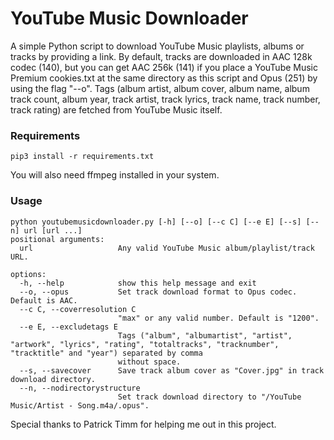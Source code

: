 # YouTube Music Downloader
A simple Python script to download YouTube Music playlists, albums or tracks by providing a link.
By default, tracks are downloaded in AAC 128k codec (140), but you can get AAC 256k (141) if you place a YouTube Music Premium cookies.txt at the same directory as this script and Opus (251) by using the flag "--o".
Tags (album artist, album cover, album name, album track count, album year, track artist, track lyrics, track name, track number, track rating) are fetched from YouTube Music itself.

### Requirements
    pip3 install -r requirements.txt
You will also need ffmpeg installed in your system.

### Usage
    python youtubemusicdownloader.py [-h] [--o] [--c C] [--e E] [--s] [--n] url [url ...]
    positional arguments:
      url                   Any valid YouTube Music album/playlist/track URL.

    options:
      -h, --help            show this help message and exit
      --o, --opus           Set track download format to Opus codec. Default is AAC.
      --c C, --coverresolution C
                            "max" or any valid number. Default is "1200".
      --e E, --excludetags E
                            Tags ("album", "albumartist", "artist", "artwork", "lyrics", "rating", "totaltracks", "tracknumber", "tracktitle" and "year") separated by comma     
                            without space.
      --s, --savecover      Save track album cover as "Cover.jpg" in track download directory.
      --n, --nodirectorystructure
                            Set track download directory to "/YouTube Music/Artist - Song.m4a/.opus".

Special thanks to Patrick Timm for helping me out in this project.
